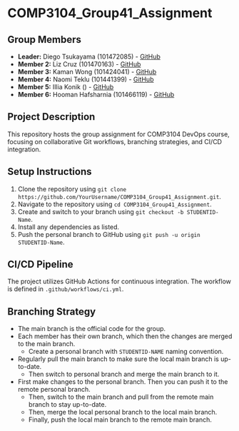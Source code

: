 # COMP3104_Group41_Assignment

## Group Members

- **Leader:** Diego Tsukayama (101472085) - [GitHub](https://github.com/DiegoHidenori)
- **Member 2:** Liz Cruz (101470163) - [GitHub](https://github.com/qanntu)
- **Member 3:** Kaman Wong (101424041) - [GitHub](https://github.com/KamanWong0317)
- **Member 4:** Naomi Teklu (101441399) - [GitHub](https://github.com/naomitek)
- **Member 5:** Illia Konik () - [GitHub](https://github.com/xxxxxx)
- **Member 6:** Hooman Hafsharnia (101466119) - [GitHub](https://github.com/ItsHooman)

## Project Description

This repository hosts the group assignment for COMP3104 DevOps course, focusing on
collaborative Git workflows, branching strategies, and CI/CD integration.

## Setup Instructions

1. Clone the repository using `git clone https://github.com/YourUsername/COMP3104_Group41_Assignment.git`.
2. Navigate to the repository using `cd COMP3104_Group41_Assignment`.
3. Create and switch to your branch using `git checkout -b STUDENTID-Name`.
4. Install any dependencies as listed.
5. Push the personal branch to GitHub using `git push -u origin STUDENTID-Name`.

## CI/CD Pipeline

The project utilizes GitHub Actions for continuous integration.
The workflow is defined in `.github/workflows/ci.yml`.

## Branching Strategy

- The main branch is the official code for the group.
- Each member has their own branch, which then the changes are merged to the main branch.
  - Create a personal branch with `STUDENTID-NAME` naming convention.
- Regularly pull the main branch to make sure the local main branch is up-to-date.
  - Then switch to personal branch and merge the main branch to it.
- First make changes to the personal branch. Then you can push it to the remote personal branch.
  - Then, switch to the main branch and pull from the remote main branch to stay up-to-date.
  - Then, merge the local personal branch to the local main branch.
  - Finally, push the local main branch to the remote main branch.
